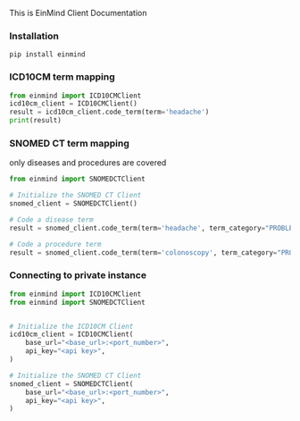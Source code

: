 This is EinMind Client Documentation

### Installation

```shell
pip install einmind
```


### ICD10CM term mapping
```python
from einmind import ICD10CMClient
icd10cm_client = ICD10CMClient()
result = icd10cm_client.code_term(term='headache')
print(result)
```


### SNOMED CT term mapping
only diseases and procedures are covered
```python
from einmind import SNOMEDCTClient

# Initialize the SNOMED CT Client
snomed_client = SNOMEDCTClient()

# Code a disease term
result = snomed_client.code_term(term='headache', term_category="PROBLEM")

# Code a procedure term
result = snomed_client.code_term(term='colonoscopy', term_category="PROCEDURE")
```

### Connecting to private instance

```python
from einmind import ICD10CMClient
from einmind import SNOMEDCTClient


# Initialize the ICD10CM Client
icd10cm_client = ICD10CMClient(
    base_url="<base_url>:<port_number>",
    api_key="<api key>",
)

# Initialize the SNOMED CT Client
snomed_client = SNOMEDCTClient(
    base_url="<base_url>:<port_number>",
    api_key="<api key>",
)
```
